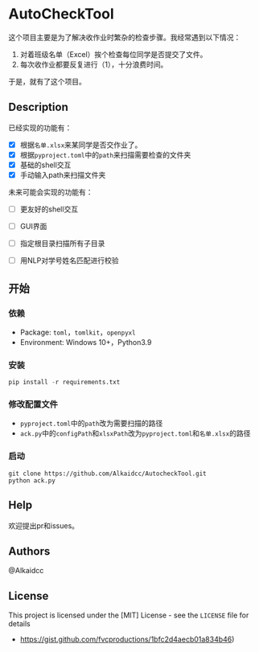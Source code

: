 # AutoCheckTool

这个项目主要是为了解决收作业时繁杂的检查步骤。我经常遇到以下情况：

1. 对着班级名单（Excel）挨个检查每位同学是否提交了文件。
2. 每次收作业都要反复进行（1），十分浪费时间。

于是，就有了这个项目。

## Description

已经实现的功能有：

- [x] 根据`名单.xlsx`来某同学是否交作业了。
- [x] 根据`pyproject.toml`中的`path`来扫描需要检查的文件夹
- [x] 基础的shell交互
- [x] 手动输入path来扫描文件夹

未来可能会实现的功能有：

- [ ] 更友好的shell交互
- [ ] GUI界面
- [ ] 指定根目录扫描所有子目录
- [ ] 用NLP对学号姓名匹配进行校验



## 开始

### 依赖

* Package: `toml`，`tomlkit`，`openpyxl`
* Environment: Windows 10+，Python3.9

### 安装

```python
pip install -r requirements.txt
```

### 修改配置文件

- `pyproject.toml`中的`path`改为需要扫描的路径
- `ack.py`中的`configPath`和`xlsxPath`改为`pyproject.toml`和`名单.xlsx`的路径

### 启动

```shell
git clone https://github.com/Alkaidcc/AutocheckTool.git
python ack.py
```

## Help

欢迎提出pr和issues。

## Authors

@Alkaidcc

## License

This project is licensed under the [MIT] License - see the `LICENSE` file for details

* https://gist.github.com/fvcproductions/1bfc2d4aecb01a834b46)
